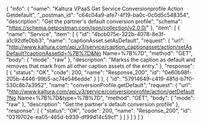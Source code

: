 {
  "info": {
    "name": "Kaltura VPaaS Get Service Conversionprofile Action Getdefault",
    "_postman_id": "c64c04a9-afe7-4f19-ba0c-0c0d5c548354",
    "description": "Get the partner's default conversion profile",
    "schema": "https://schema.getpostman.com/json/collection/v2.0.0/"
  },
  "item": [
    {
      "name": "Service",
      "item": [
        {
          "id": "4bcb075e-322b-4078-8e3f-a1c92dfe0bb3",
          "name": "captionAsset.setAsDefault",
          "request": {
            "url": "http://www.kaltura.com/api_v3/service/caption_captionasset/action/setAsDefault?captionAssetId=%7B%7D&No Name=%7B%7D",
            "method": "GET",
            "body": {
              "mode": "raw"
            },
            "description": "Markss the caption as default and removes that mark from all other caption assets of the entry."
          },
          "response": [
            {
              "status": "OK",
              "code": 200,
              "name": "Response_200",
              "id": "0e60b98f-205b-4446-99b5-ac74e546edde"
            }
          ]
        },
        {
          "id": "57914649-c419-481d-b7f0-530c8b7a3952",
          "name": "conversionProfile.getDefault",
          "request": {
            "url": "http://www.kaltura.com/api_v3/service/conversionprofile/action/getDefault?No Name=%7B%7D&type=%7B%7D",
            "method": "GET",
            "body": {
              "mode": "raw"
            },
            "description": "Get the partner's default conversion profile"
          },
          "response": [
            {
              "status": "OK",
              "code": 200,
              "name": "Response_200",
              "id": "0319702e-ea05-465d-b939-df99d14c59cf"
            }
          ]
        }
      ]
    }
  ]
}